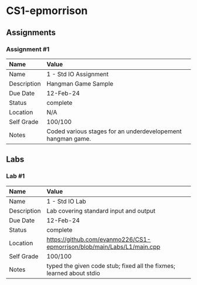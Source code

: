 # CS1-epmorrison

## Assignments

### Assignment #1

| Name | Value |
| :--- | :--- |
| Name | 1 - Std IO Assignment  |
| Description | Hangman Game Sample |
| Due Date | 12-Feb-24 |
| Status | complete |
| Location | N/A |
| Self Grade | 100/100 |
| Notes | Coded various stages for an underdevelopement hangman game. |

## Labs

### Lab #1

| Name | Value |
| :--- | :--- |
| Name | 1 - Std IO Lab |
| Description | Lab covering standard input and output |
| Due Date | 12-Feb-24 |
| Status | complete |
| Location | https://github.com/evanmo226/CS1-epmorrison/blob/main/Labs/L1/main.cpp |
| Self Grade | 100/100 |
| Notes | typed the given code stub; fixed all the fixmes; learned about stdio |
